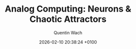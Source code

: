 ---
layout: post
mathjax: true
title:  "Analog Computing: Neurons & Chaotic Attractors"
description: "A tiny analog computing unit on a PCB is built that allows to dynamically simulate the popular chaotic Lorenz system. This aims to give a short introduction to the power of analog computing."
date:   2026-02-10 20:38:24 +0100
author: ["Quentin Wach"]
tags: ["machine learning", "aritificial intelligence", "python", "analog computing", "electronics", "neural networks", "hardware design", "computer engineering"]
tag_search: true
image:          "/images/AI_acc_comparison_QW_animated_WTtitle.gif"
weight: 5
github:
note: 
categories: "science-engineering"
progress: 0.8
---